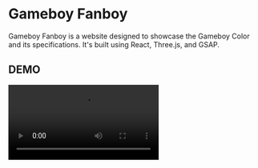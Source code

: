 # Gameboy Fanboy

Gameboy Fanboy is a website designed to showcase the Gameboy Color and its specifications. It's built using React, Three.js, and GSAP.

## DEMO

![Gameboy Fanboy Demo](demo.mp4)
